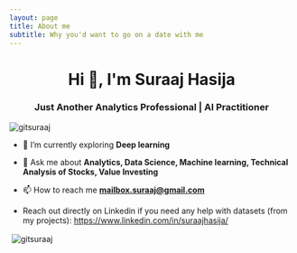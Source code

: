 ```yaml
---
layout: page
title: About me
subtitle: Why you'd want to go on a date with me
---  
```


<h1 align="center">Hi 👋, I'm Suraaj Hasija</h1>
<h3 align="center"> Just Another Analytics Professional | AI Practitioner  </h3>

<p align="left"> <img src="https://komarev.com/ghpvc/?username=gitsuraaj" alt="gitsuraaj" /> </p>

- 🌱 I’m currently exploring **Deep learning**

- 💬 Ask me about **Analytics, Data Science, Machine learning, Technical Analysis of Stocks, Value Investing**

- 📫 How to reach me **mailbox.suraaj@gmail.com**

- Reach out directly on Linkedin if you need any help with datasets (from my projects): https://www.linkedin.com/in/suraajhasija/
<p >&nbsp;<img align="center" src="https://github-readme-stats.vercel.app/api?username=gitsuraaj&show_icons=true" alt="gitsuraaj" /></p>

</p>


